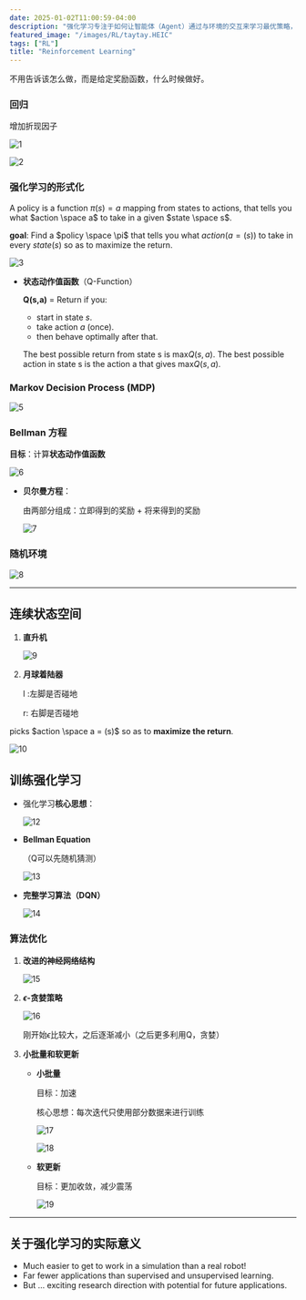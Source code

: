 ```yaml
---
date: 2025-01-02T11:00:59-04:00
description: "强化学习专注于如何让智能体（Agent）通过与环境的交互来学习最优策略，以最大化累积奖励。它的核心思想是试错学习，智能体通过尝试不同的行动，观察结果并获得奖励或惩罚，从而逐步改进自己的行为策略。"
featured_image: "/images/RL/taytay.HEIC"
tags: ["RL"]
title: "Reinforcement Learning"
---
```


不用告诉该怎么做，而是给定奖励函数，什么时候做好。

### 回归

增加折现因子

![1](/images/RL/1.png)

![2](/images/RL/2.png)

### 强化学习的形式化

A policy is a function $\pi(s) = a$ mapping from states to actions, that tells you what $action \space a$ to take in a given $state \space s$.

**goal**: Find a $policy \space \pi$ that tells you what $action (a = (s))$ to take in every $state (s)$ so as to maximize the return.

![3](/images/RL/3.png)

- **状态动作值函数**（Q-Function）

  **Q(s,a)** = Return if you:

  + start in state *s*.
  +   take action *a* (once).
  + then behave optimally after that.
  
  The best possible return from state s is max$Q(s, a)$. The best possible action in state s is the action a that gives max$Q(s, a)$.

<!--more-->

### Markov Decision Process (MDP)

![5](/images/RL/5.png)

### Bellman 方程

**目标**：计算**状态动作值函数**

![6](/images/RL/6.png)

- **贝尔曼方程**：

  由两部分组成：立即得到的奖励 + 将来得到的奖励

  ![7](/images/RL/7.png)

### 随机环境

![8](/images/RL/8.png)



---

## 连续状态空间

1. **直升机**

   ![9](/images/RL/9.png)

2. **月球着陆器**

   l :左脚是否碰地

   r: 右脚是否碰地


picks $action \space a = (s)$ so as to **maximize the return**.

![10](/images/RL/10.png)



## 训练强化学习

- 强化学习**核心思想**：

  ![12](/images/RL/12.png)

- **Bellman Equation**

  （Q可以先随机猜测）

  ![13](/images/RL/13.png)

- **完整学习算法（DQN）**

  ![14](/images/RL/14.png)

### 算法优化

1. **改进的神经网络结构**

   ![15](/images/RL/15.png)

2. **$\epsilon$-贪婪策略**

   ![16](/images/RL/16.png)

   刚开始$\epsilon$比较大，之后逐渐减小（之后更多利用Q，贪婪）

3. **小批量和软更新**

   - **小批量**

     目标：加速

     核心思想：每次迭代只使用部分数据来进行训练

     ![17](/images/RL/17.png)

     ![18](/images/RL/18.png)

   - **软更新**

     目标：更加收敛，减少震荡

     ![19](/images/RL/19.png)



---

## 关于强化学习的实际意义

- Much easier to get to work in a simulation than a real robot!
- ﻿﻿Far fewer applications than supervised and unsupervised learning.
- ﻿﻿But ... exciting research direction with potential for future applications.
